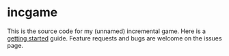 # incgame
This is the source code for my (unnamed) incremental game. Here is a [getting started](https://github.com/pjht/incgame/wiki/Getting-Started1) guide.
Feature requests and bugs are welcome on the issues page.
